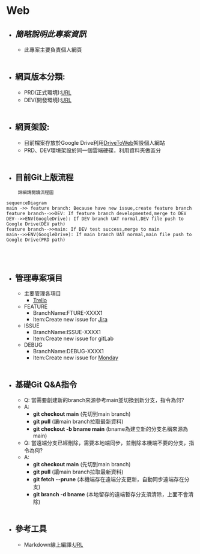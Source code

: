
# Web

 - ***簡略說明此專案資訊***
	 - 
	 - 此專案主要負責個人網頁<br><br>
	 
 - 網頁版本分類:
	 - 
	 - PRD(正式環境):[URL](https://wwwhomegatewayhsuhomemyweb.on.drv.tw/myWeb/PRD/)
	 - DEV(開發環境):[URL](https://wwwhomegatewayhsuhomemyweb.on.drv.tw/myWeb/DEV/)<br><br>

 - 網頁架設:
	 - 
	 - 目前檔案存放於Google Drive利用[DriveToWeb](https://www.drv.tw/)架設個人網站
	 - PRD、DEV環境架設於同一個雲端硬碟，利用資料夾做區分<br><br>

 - 目前Git上版流程
	 - 
		詳細請閱讀流程圖
```mermaid
sequenceDiagram
main ->> feature branch: Because have new issue,create feature branch
feature branch-->>DEV: If feature branch developmented,merge to DEV
DEV-->>ENV(GoogleDrive): If DEV branch UAT normal,DEV file push to Google Drive(DEV path)
feature branch-->>main: If DEV test success,merge to main
main-->>ENV(GoogleDrive): If main branch UAT normal,main file push to Google Drive(PRD path)
```
<br><br>

 - 管理專案項目
 	 - 
	 - 主要管理各項目
	 	- [Trello](https://trello.com/b/aGtJwNkU/myweb)
 	 - FEATURE
	 	- BranchName:FTURE-XXXX1
		- Item:Create new issue for [Jira](https://www.atlassian.com/software/jira)
 	 - ISSUE
	 	- BranchName:ISSUE-XXXX1
		- Item:Create new issue for gitLab
	 - DEBUG
	 	- BranchName:DEBUG-XXXX1
		- Item:Create new issue for [Monday](https://monday.com/)<br><br>

 - 基礎Git Q&A指令
	 - 
	 - Q: 當需要創建新的branch來源參考main並切換到新分支，指令為何?
	 - A:
		 - **git checkout main** (先切到main branch)
		 - **git pull** (讓main branch拉取最新資料)
		 - **git checkout -b bname main** (bname為建立新的分支名稱來源為main)
	 - Q: 當遠端分支已經刪除，需要本地端同步，並刪除本機端不要的分支，指令為何?
	 - A:
		 - **git checkout main** (先切到main branch)
		 - **git pull** (讓main branch拉取最新資料)
		 - **git fetch --prune** (本機端存在遠端分支更新，自動同步遠端存在分支)
		 - **git branch -d bname** (本地留存的遠端暫存分支須清除，上面不會清除)<br><br>

 - 參考工具
	 - 
	 - Markdown線上編譯:[URL](https://stackedit.io/)
